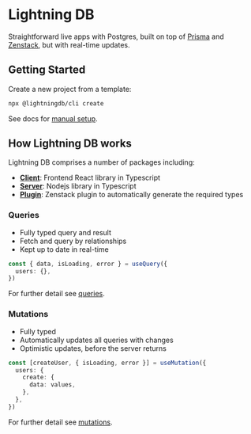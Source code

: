 # Lightning DB

Straightforward live apps with Postgres, built on top of <a href="https://www.prisma.io/" target="_blank" rel="noopener noreferrer">Prisma</a> and <a href="https://zenstack.dev/" target="_blank" rel="noopener noreferrer">Zenstack</a>, but with real-time updates.

## Getting Started

Create a new project from a template:

```bash
npx @lightningdb/cli create
```

See docs for [manual setup](./docs/manual-install.md).

## How Lightning DB works

Lightning DB comprises a number of packages including:

- [**Client**](./packages/client/): Frontend React library in Typescript
- [**Server**](./packages/server/): Nodejs library in Typescript
- [**Plugin**](./packages/plugin/): Zenstack plugin to automatically generate the required types

### Queries

- Fully typed query and result
- Fetch and query by relationships
- Kept up to date in real-time

```typescript
const { data, isLoading, error } = useQuery({
  users: {},
})
```

For further detail see [queries](./docs/queries.md).

### Mutations

- Fully typed
- Automatically updates all queries with changes
- Optimistic updates, before the server returns

```typescript
const [createUser, { isLoading, error }] = useMutation({
  users: {
    create: {
      data: values,
    },
  },
})
```

For further detail see [mutations](./docs/mutations.md).
